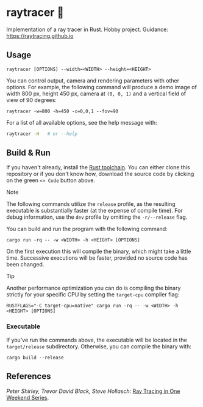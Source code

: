 # raytracer 🔦

Implementation of a ray tracer in Rust.
Hobby project.
Guidance: https://raytracing.github.io

## Usage

```
raytracer [OPTIONS] --width=<WIDTH> --height=<HEIGHT>
```

You can control output, camera and rendering parameters with other options.
For example, the following command will produce a demo image of width 800 px, height 450 px, camera at `(0, 0, 1)` and a vertical field of view of 90 degrees:

```
raytracer -w=800 -h=450 -c=0,0,1 --fov=90
```

For a list of all available options, see the help message with:

```sh
raytracer -H   # or --help
```

## Build & Run

If you haven't already, install the [Rust toolchain](https://www.rust-lang.org/tools/install).
You can either clone this repository or if you don't know how, download the source code by clicking on the green `<> Code` button above.

> [!NOTE]
> The following commands utilize the `release` profile, as the resulting executable is substantially faster (at the expense of compile time).
> For debug information, use the `dev` profile by omitting the `-r/--release` flag.

You can build and run the program with the following command:

```
cargo run -rq -- -w <WIDTH> -h <HEIGHT> [OPTIONS]
```

On the first execution this will compile the binary, which might take a little time.
Successive executions will be faster, provided no source code has been changed.

> [!TIP]
> Another performance optimization you can do is compiling the binary strictly for your specific CPU by setting the `target-cpu` compiler flag:
>
> ```
> RUSTFLAGS="-C target-cpu=native" cargo run -rq -- -w <WIDTH> -h <HEIGHT> [OPTIONS]
> ```

### Executable

If you've run the commands above, the executable will be located in the `target/release` subdirectory.
Otherwise, you can compile the binary with:

```
cargo build --release
```

## References

_Peter Shirley, Trevor David Black, Steve Hollasch:_ [Ray Tracing in One Weekend Series](https://raytracing.github.io).
